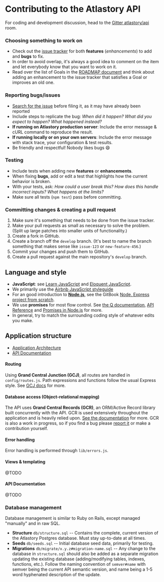 # Contributing to the Atlastory API

For coding and development discussion, head to the [Gitter atlastory/api](https://gitter.im/atlastory/api) room.

### Choosing something to work on
* Check out the [issue tracker](https://github.com/atlastory/api/issues?q=is%3Aopen+is%3Aissue+no%3Aassignee) for both **features** (*enhancements*) to add and **bugs** to fix.
* In order to avoid overlap, it's always a good idea to comment on the item and let everybody know that you want to work on it.
* Read over the list of Goals in the [ROADMAP document](ROADMAP.md) and think about adding an enhancement to the issue tracker that satisfies a Goal or improves an old one.

### Reporting bugs/issues
* [Search for the issue](https://github.com/search?q=repo%3Aatlastory%2Fapi&type=Issues) before filing it, as it may have already been reported
* Include steps to replicate the bug: *When did it happen? What did you expect to happen? What happened instead?*
* __If running on Atlastory production server__: Include the error message & cURL command to reproduce the result.
* __If running locally or on your own servers__: Include the error message with stack trace, your configuration & test results.
* Be friendly and respectful! Nobody likes bugs :smile:

### Testing
* Include tests when adding new **features** or **enhancements**.
* When fixing **bugs**, add or edit a test that highlights how the current behavior is broken.
* With your tests, ask: *How could a user break this? How does this handle incorrect inputs? What happens at the limits?*
* Make sure all tests (`npm test`) pass before committing.

### Committing changes & creating a pull request
1. Make sure it's something that needs to be done from the issue tracker.
2. Make your pull requests as small as necessary to solve the problem. (Split up large patches into smaller units of functionality.)
3. Create a fork in GitHub.
4. Create a branch off the `develop` branch. (It's best to name the branch something that makes sense like `issue-123` or `new-feature-456`.)
5. Commit your changes and push them to GitHub.
6. Create a pull request against the main repository's `develop` branch.

## Language and style

* **JavaScript**: see [Learn JavaScript](http://gitbookio.gitbooks.io/javascript/) and [Eloquent JavaScript](http://eloquentjavascript.net/).
* We primarily use the [Airbnb JavaScript styleguide](https://github.com/airbnb/javascript)
* For an good introduction to **[Node.js](http://nodejs.org/)**, see the GitBook [Node, Express project from scratch](http://anotheruiguy.gitbooks.io/nodeexpreslibsass_from-scratch/).
* We use **promises** for most flow control. See [the Q documentation](https://github.com/kriskowal/q/blob/v1/README.md), [API Reference](https://github.com/kriskowal/q/wiki/API-Reference) and [Promises in Node.js](http://strongloop.com/strongblog/promises-in-node-js-with-q-an-alternative-to-callbacks/) for more.
* In general, try to match the surrounding coding style of whatever edits you make.

## Application structure

* [Application Architecture](ARCHITECTURE.md)
* [API Documentation](docs/index.md)

#### Routing
Using **Grand Central Junction (GCJ)**, all routes are handled in `config/routes.js`. Path expressions and functions follow the usual Express style. See [GCJ docs](https://github.com/maxprogram/grand-central-junction/blob/master/Readme.md) for more.

#### Database access (Object-relational mapping)
The API uses **Grand Central Records (GCR)**, an ORM/Active Record library built concurrently with the API. GCR is used extensively throughout the application and is heavily relied upon. [See the documentation](https://github.com/maxprogram/grand-central-records/blob/master/README.md) for more. GCR is also a work in progress, so if you find a bug please [report it](https://github.com/maxprogram/grand-central-records/issues) or make a contribution yourself.

#### Error handling
Error handling is performed through `lib/errors.js`. 

#### Views & templating
@TODO

#### API Documentation
@TODO

### Database management
Database management is similar to Ruby on Rails, except managed "manually" and in raw SQL.

* **Structure** `db/structure.sql` -- Contains the complete, current version of the Atlastory Postgres database. Must stay up-to-date at all times.
* **Seeds** `db/seeds.sql` -- Initial database seed data, primarily for testing.
* **Migrations** `db/migrate/x.y.z#migration-name.sql` -- Any change to the database in `structure.sql` should also be added as a separate migration updating the existing database (adding/modifying tables, indexes, functions, etc.). Follow the naming convention of `semver#name` with semver being the current API semantic version, and name being a 1-5 word hyphenated description of the update.
